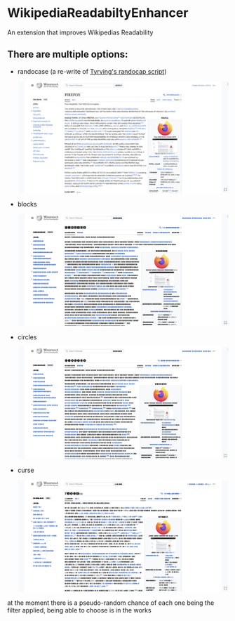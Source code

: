 # WikipediaReadabiltyEnhancer
An extension that improves Wikipedias Readability

## There are multiple options:
- randocase (a re-write of [Tyrving's randocap script](https://github.com/Tyrving/randocap))

  ![randocase example](images/randocase_example.png)

- blocks

  ![blocks example](images/blocks_example.png)

- circles

  ![circles example](images/circles_example.png)

- curse

  ![curse example](images/curse_example.png)

    
at the moment there is a pseudo-random chance of each one being the filter applied, being able to choose is in the works